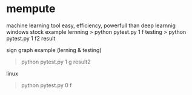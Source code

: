 # mempute
machine learning tool easy, efficiency, powerfull than deep learnnig
windows
  stock example
    lernning
      > python pytest.py 1 f
    testing 
      > python pytest.py 1 f2 result
      
  sign graph example (lerning & testing)
  > python pytest.py 1 g result2
  
linux 
  > python pytest.py 0 f
